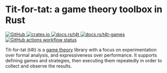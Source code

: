 # Tit-for-tat: a game theory toolbox in Rust

[![GitHub](https://img.shields.io/badge/github-walkie%2Ftit--for--tat-mediumorchid?logo=github)
](https://github.com/walkie/tit-for-tat)
[![crates.io](https://img.shields.io/crates/v/t4t?label=crates.io)
](https://crates.io/crates/t4t)
[![docs.rs/t4t](https://img.shields.io/badge/docs.rs-t4t-blue?logo=docs.rs)
](https://docs.rs/t4t)
[![docs.rs/t4t-games](https://img.shields.io/badge/docs.rs-t4t--games-blue?logo=docs.rs)
](https://docs.rs/t4t-games)
[![GitHub actions workflow status](https://img.shields.io/github/actions/workflow/status/walkie/tit-for-tat/rust.yml?logo=rust)
](https://github.com/walkie/tit-for-tat/actions)

Tit-for-tat (t4t) is a [game theory](https://en.wikipedia.org/wiki/Game_theory) library with a
focus on experimentation over formal analysis, and expressiveness over performance. It supports
defining games and strategies, then executing them repeatedly in order to collect and observe the
results.
